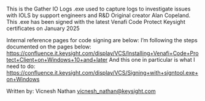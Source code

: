 This is the Gather IO Logs .exe used to capture logs to investigate issues with IOLS by support engineers and R&D
Original creator Alan Copeland.
This .exe has been signed with the latest Venafi Code Protect Keysight certificates on January 2025

Internal reference pages for code signing are below:
I’m following the steps documented on the pages below:
https://confluence.it.keysight.com/display/VCS/Installing+Venafi+Code+Protect+Client+on+Windows+10+and+later
And this one in particular is what I need to do:
https://confluence.it.keysight.com/display/VCS/Signing+with+signtool.exe+on+Windows

Written by: Vicnesh Nathan vicnesh_nathan@keysight.com
